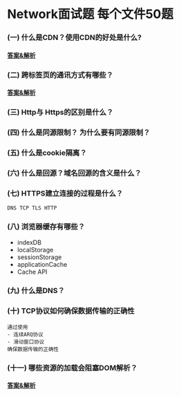 # Network面试题 每个文件50题

### (一) 什么是CDN？使用CDN的好处是什么?

#### [答案&解析](https://github.com/QMcoder/QM-FE-Interview/issues/12)

### (二) 跨标签页的通讯方式有哪些？

#### [答案&解析](https://github.com/QMcoder/QM-FE-Interview/issues/39)

### (三) Http与 Https的区别是什么？

### (四) 什么是同源限制？ 为什么要有同源限制？

### (五) 什么是cookie隔离？

### (六) 什么是回源？域名回源的含义是什么？

### (七) HTTPS建立连接的过程是什么？
```text
DNS TCP TLS HTTP
```

### (八) 浏览器缓存有哪些？
- indexDB
- localStorage
- sessionStorage
- applicationCache
- Cache API

### (九) 什么是DNS？

### (十) TCP协议如何确保数据传输的正确性
```text
通过使用
- 连续ARQ协议
- 滑动窗口协议
确保数据传输的正确性
```

### (十一) 哪些资源的加载会阻塞DOM解析？

#### [答案&解析](https://github.com/DrebeTeam/QM-FE-Interview/issues/41)